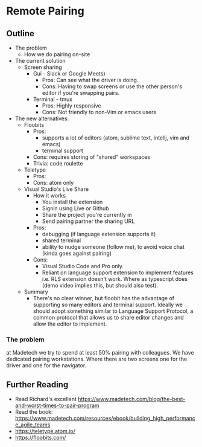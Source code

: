 # Remote Pairing

## Outline

- The problem
  - How we do pairing on-site
- The current solution
  - Screen sharing
    - Gui - Slack or Google Meets)
      - Pros: Can see what the driver is doing.
      - Cons: Having to swap screens or use the other person's editor if you're swapping pairs.
    - Terminal - tmux
      - Pros: Highly responsive
      - Cons: Not friendly to non-Vim or emacs users
- The new alternatives:
  - Floobits
    - Pros: 
      - supports a lot of editors (atom, sublime text, intellj, vim and emacs)
      - terminal support
    - Cons: requires storing of "shared" workspaces
    - Trivia: code roulette
  - Teletype
    - Pros: 
    - Cons: atom only
  - Visual Studio's Live Share
    - How it works
      - You install the extension
      - Signin using Live or Github
      - Share the project you're currently in
      - Send pairing partner the sharing URL
    - Pros: 
      - debugging (if language extension supports it)
      - shared terminal
      - ability to nudge someone (follow me), to avoid voice chat (kinda goes against pairing)
    - Cons: 
      - Visual Studio Code and Pro only.
      - Reliant on language support extension to implement features i.e. RLS extension doesn't work. Where as typescript does (demo video implies this, but should also test).
  - Summary
    - There's no clear winner, but floobit has the advantage of supporting so many editors and terminal support. Ideally we should adopt something similar to Language Support Protocol, a common protocol that allows us to share editor changes and allow the editor to implement.

### The problem

 at Madetech we try to spend at least 50% pairing with colleagues. We have dedicated pairing workstations. Where there are two screens one for the driver and one for the navigator.


## Further Reading

- Read Richard's excellent https://www.madetech.com/blog/the-best-and-worst-times-to-pair-program
- Read the book: https://www.madetech.com/resources/ebook/building_high_performance_agile_teams
- https://teletype.atom.io/
- https://floobits.com/